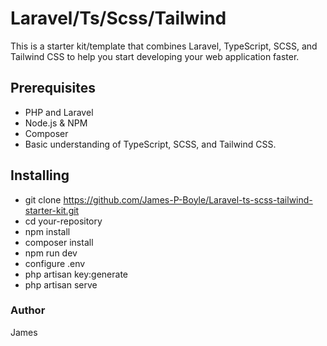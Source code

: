 
# Laravel/Ts/Scss/Tailwind

This is a starter kit/template that combines Laravel, TypeScript, SCSS, and Tailwind CSS to help you start developing your web application faster.


## Prerequisites

- PHP and Laravel
- Node.js & NPM
- Composer
- Basic understanding of TypeScript, SCSS, and Tailwind CSS.

## Installing

- git clone https://github.com/James-P-Boyle/Laravel-ts-scss-tailwind-starter-kit.git
- cd your-repository
- npm install
- composer install
- npm run dev
- configure .env
- php artisan key:generate
- php artisan serve

### Author

James



